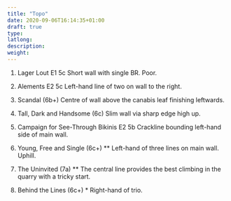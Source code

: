 ```yaml
---
title: "Topo"
date: 2020-09-06T16:14:35+01:00
draft: true
type: 
latlong:
description:
weight:
---
```


1. Lager Lout E1 5c Short wall with single BR. Poor.

2. Alements E2 5c Left-hand line of two on wall to the right.

3. Scandal (6b+) Centre of wall above the canabis leaf finishing leftwards.

4. Tall, Dark and Handsome (6c) Slim wall via sharp edge high up.

5. Campaign for See-Through Bikinis E2 5b Crackline bounding left-hand side of main wall.

6. Young, Free and Single (6c+) ** Left-hand of three lines on main wall. Uphill.

7. The Uninvited (7a) ** The central line provides the best climbing in the quarry with a tricky start.

8. Behind the Lines (6c+) * Right-hand of trio. 